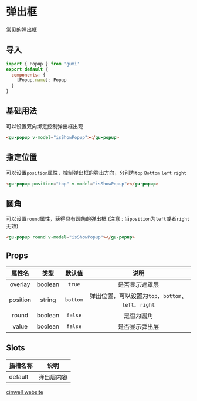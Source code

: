 # 弹出框

常见的弹出框

<div class="mdoc">
<div class="mdoc-main">

## 导入

```js
import { Popup } from 'gumi'
export default {
  components: {
    [Popup.name]: Popup
  }
}
```

## 基础用法

可以设置双向绑定控制弹出框出现

```html
<gu-popup v-model="isShowPopup"></gu-popup>
```

## 指定位置

可以设置`position`属性，控制弹出框的弹出方向，分别为`top` `Bottom` `left` `right`

```html
<gu-popup position="top" v-model="isShowPopup"></gu-popup>
```

## 圆角

可以设置`round`属性，获得具有圆角的弹出框 (注意 : 当`position`为`left`或者`right`无效)

```html
<gu-popup round v-model="isShowPopup"></gu-popup>
```

## Props

|  属性名  |  类型   |  默认值  |                         说明                         |
| :------: | :-----: | :------: | :--------------------------------------------------: |
| overlay  | boolean |  `true`  |                    是否显示遮罩层                    |
| position | string  | `bottom` | 弹出位置，可以设置为`top`、`bottom`、`left`、`right` |
|  round   | boolean | `false`  |                      是否为圆角                      |
|  value   | boolean | `false`  |                    是否显示弹出层                    |

## Slots

| 插槽名称 | 说明       |
| -------- | ---------- |
| default  | 弹出层内容 |

</div>

<div class="mdoc-section">

[cinwell website](https://www.zdxhyangyan.cn/github/gumi/site/#/base/popup ':include :type=iframe frameborder=no')

</div>

</div>
